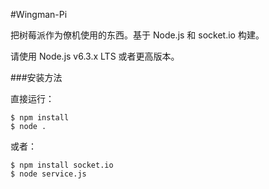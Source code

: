 #Wingman-Pi

把树莓派作为僚机使用的东西。基于 Node.js 和 socket.io 构建。

请使用 Node.js v6.3.x LTS 或者更高版本。 

###安装方法

直接运行：
```
$ npm install
$ node .
```
或者：
```
$ npm install socket.io
$ node service.js
```

